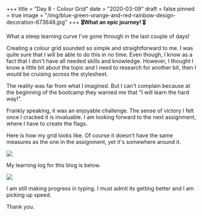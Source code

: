 +++
title = "Day 8 - Colour Grid"
date = "2020-03-09"
draft = false
pinned = true
image = "/img/blue-green-orange-and-red-rainbow-design-decoration-673648.jpg"
+++
**🎖What an epic journey! 🎖**

What a steep learning curve I've gone through in the last couple of days! 

Creating a colour grid sounded so simple and straightforward to me. I was quite sure that I will be able to do this in no time. Even though, I know as a fact that I don't have all needed skills and knowledge. However, I thought I know a little bit about the topic and I need to research for another bit, then I would be cruising across the stylesheet. 

The reality was far from what I imagined. But I can't complain because at the beginning of the bootcamp they warned me that "I will learn the hard way!". 

Frankly speaking, it was an enjoyable challenge. The sense of victory I felt once I cracked it is invaluable. I am looking forward to the next assignment, where I have to create the flags. 

Here is how my grid looks like. Of course it doesn't have the same measures as the one in the assignment, yet it's somewhere around it. 

![](/img/screenshot-2020-03-09-at-22.27.52.png)



My learning log for this blog is below. 

![](/img/screenshot-2020-03-09-at-23.41.12.png)



I am still making progress in typing. I must admit its getting better and I am picking up speed. 

Thank you.